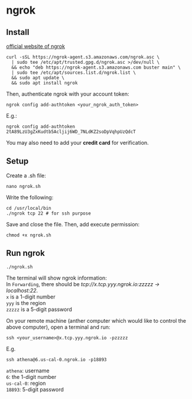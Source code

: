 # ngrok

## Install
[official website of ngrok](https://dashboard.ngrok.com/get-started/setup/linux)

```
curl -sSL https://ngrok-agent.s3.amazonaws.com/ngrok.asc \
  | sudo tee /etc/apt/trusted.gpg.d/ngrok.asc >/dev/null \
  && echo "deb https://ngrok-agent.s3.amazonaws.com buster main" \
  | sudo tee /etc/apt/sources.list.d/ngrok.list \
  && sudo apt update \
  && sudo apt install ngrok
```

Then, authenticate ngrok with your account token:
```
ngrok config add-authtoken <your_ngrok_auth_token>
```
E.g.: 
```
ngrok config add-authtoken 2tA89LzU3gZxKudtb5Acljij6WD_7NLdKZ2soDpVqhpUzQdcT
```
You may also need to add your **credit card** for verification. 

## Setup
Create a .sh file:
```
nano ngrok.sh
```

Write the following:
```
cd /usr/local/bin
./ngrok tcp 22 # for ssh purpose
```
Save and close the file. Then, add execute permission:

```
chmod +x ngrok.sh
```

## Run ngrok
```
./ngrok.sh
```
The terminal will show ngrok information:\
In `Forwarding`, there should be *tcp://x.tcp.yyy.ngrok.io:zzzzz -> localhost:22*.\
`x` is a 1-digit number\
`yyy` is the region\
`zzzzz` is a 5-digit password

On your remote machine (anther computer which would like to control the above computer), open a terminal and run:
```
ssh <your_username>@x.tcp.yyy.ngrok.io -pzzzzz
```
E.g.
```
ssh athena@6.us-cal-0.ngrok.io -p18893
```
`athena`: username\
`6`: the 1-digit number\
`us-cal-0`: region\
`18893`: 5-digit password
